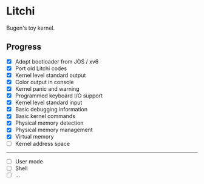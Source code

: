 # Litchi
Bugen's toy kernel.

## Progress
- [x] Adopt bootloader from JOS / xv6
- [x] Port old Litchi codes
- [x] Kernel level standard output
- [x] Color output in console
- [x] Kernel panic and warning
- [x] Programmed keyboard I/O support
- [x] Kernel level standard input
- [x] Basic debugging information
- [x] Basic kernel commands
- [x] Physical memory detection
- [x] Physical memory management
- [x] Virtual memory
- [ ] Kernel address space
---
- [ ] User mode
- [ ] Shell
- [ ] ...